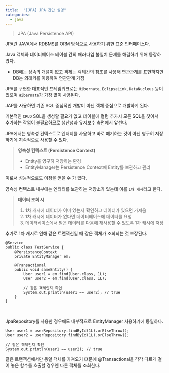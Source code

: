 ```yaml
---
title:  "[JPA] JPA 간단 설명"
categories:
  - java
---
```


> JPA (Java Persistence API)
  
JPA란 JAVA에서 RDBMS를 ORM 방식으로 사용하기 위한 표준 인터페이스다.
  
Java 객체와 데이터베이스 테이블 간의 패러다임 불일치 문제를 해결하기 위해 등장하였다.  
  * DB에는 상속의 개념이 없고 객체는 객체간의 참조를 사용해 연관관계를 표현하지만 DB는 외래키를 이용하여 연관관계 가짐
  
  
JPA를 구현한 대표적인 프레임워크로는 `Hibernate`, `EclipseLink`, `DataNucleus` 등이 있으며 `Hibernate`가 가장 많이 사용된다.
  
JAP를 사용하면 기존 SQL 중심적인 개발이 아닌 객체 중심으로 개발하게 된다.  

기본적인 `CRUD` SQL을 생성할 필요가 없고 테이블에 컬럼 추가시 모든 SQL을 찾아서 추가하는 작업이 불필요하므로 생산성과 유지보수 측면에서 앞선다.  
  
JPA에서는 영속성 컨텍스트로 엔터티를 사용하고 바로 폐기하는 것이 아닌 영구히 저장하기에 지속적으로 사용할 수 있다.

>**영속성 컨텍스트 (Persistence Context)**  
> * Entity를 영구히 저장하는 환경  
> * EntityManager는 Persistence Context에 Entity를 보관하고 관리     
  
이로서 성능적으로도 이점을 얻을 수 가 있다.  

영속성 컨텍스트 내부에는 엔티티를 보관하는 저장소가 있는데 이를 `1차 캐시`라고 한다.  
  

>**데이터 조회 시**  
> 1. 1차 캐시에 데이터가 이미 있는지 확인하고 데이터가 있으면 가져옴  
> 2. 1차 캐시에 데이터가 없다면 데이터베이스에 데이터를 요청  
> 3. 데이터베이스에서 받은 데이터를 다음에 재사용할 수 있도록 1차 캐시에 저장  

추가로 1차 캐시로 인해 같은 트랜잭션일 때 같은 객체가 조회되는 것 보장된다.  
```
@Service
public class TestService {
    @PersistenceContext
    private EntityManager em;

    @Transactional
    public void sameEntity() {
        User user1 = em.find(User.class, 1L);
        User user2 = em.find(User.class, 1L);

        // 같은 객체인지 확인
        System.out.println(user1 == user2); // true
    }
}
```

<br/>
  
JpaRepository를 사용한 경우에도 내부적으로 EntityManager 사용하기에 동일하다.  
```
User user1 = userRepository.findById(1L).orElseThrow();
User user2 = userRepository.findById(1L).orElseThrow();

// 같은 객체인지 확인
System.out.println(user1 == user2); // true
```

같은 트랜젝션에서만 동일 객체를 가져오기 떄문에 @Transactional을 각각 다르게 걸어 놓은 함수를 호출할 경우엔 다른 객체를 조회한다.
